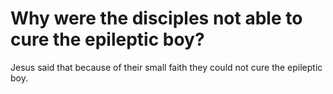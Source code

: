 # Why were the disciples not able to cure the epileptic boy?

Jesus said that because of their small faith they could not cure the epileptic boy.
